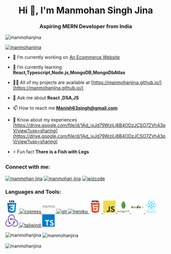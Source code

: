 <h1 align="center">Hi 👋, I'm Manmohan Singh Jina</h1>
<h3 align="center"> Aspiring MERN Developer from India </h3>

<p align="left"> <img src="https://komarev.com/ghpvc/?username=manmohanjina&label=Profile%20views&color=0e75b6&style=flat" alt="manmohanjina" /> </p>

<p align="left"> <a href="https://github.com/ryo-ma/github-profile-trophy"><img src="https://github-profile-trophy.vercel.app/?username=manmohanjina" alt="manmohanjina" /></a> </p>

- 🔭 I’m currently working on [An Ecommerce Website](https://jolly-cat-2cb8fa.netlify.app/)

- 🌱 I’m currently learning **React,Typescript,Node.js,MongoDB,MongoDbAtlas**

- 👨‍💻 All of my projects are available at [https://manmohanjina.github.io/](https://manmohanjina.github.io/)

- 💬 Ask me about **React ,DSA,JS**

- 📫 How to reach me **Manish63singh@gmail.com**

- 📄 Know about my experiences [https://drive.google.com/file/d/1Ad_jxJd79WzjLj6B4ODzJCSO7ZVh43pV/view?usp=sharing](https://drive.google.com/file/d/1Ad_jxJd79WzjLj6B4ODzJCSO7ZVh43pV/view?usp=sharing)

- ⚡ Fun fact **There is a Fish with Legs**

<h3 align="left">Connect with me:</h3>
<p align="left">
<a href="https://www.linkedin.com/in/manmohan-jina-6a43a6260/" target="blank"><img align="center" src="https://raw.githubusercontent.com/rahuldkjain/github-profile-readme-generator/master/src/images/icons/Social/linked-in-alt.svg" alt="manmohan jina" height="30" width="40" /></a>
<a href="https://codesandbox.com/manmohan jina" target="blank"><img align="center" src="https://raw.githubusercontent.com/rahuldkjain/github-profile-readme-generator/master/src/images/icons/Social/codesandbox.svg" alt="manmohan jina" height="30" width="40" /></a>
<a href="https://www.leetcode.com/wizcode" target="blank"><img align="center" src="https://raw.githubusercontent.com/rahuldkjain/github-profile-readme-generator/master/src/images/icons/Social/leet-code.svg" alt="wizcode" height="30" width="40" /></a>
</p>

<h3 align="left">Languages and Tools:</h3>
<p align="left"> <a href="https://www.w3schools.com/css/" target="_blank" rel="noreferrer"> <img src="https://raw.githubusercontent.com/devicons/devicon/master/icons/css3/css3-original-wordmark.svg" alt="css3" width="40" height="40"/> </a> <a href="https://www.cypress.io" target="_blank" rel="noreferrer"> <img src="https://raw.githubusercontent.com/simple-icons/simple-icons/6e46ec1fc23b60c8fd0d2f2ff46db82e16dbd75f/icons/cypress.svg" alt="cypress" width="40" height="40"/> </a> <a href="https://expressjs.com" target="_blank" rel="noreferrer"> <img src="https://raw.githubusercontent.com/devicons/devicon/master/icons/express/express-original-wordmark.svg" alt="express" width="40" height="40"/> </a> <a href="https://git-scm.com/" target="_blank" rel="noreferrer"> <img src="https://www.vectorlogo.zone/logos/git-scm/git-scm-icon.svg" alt="git" width="40" height="40"/> </a> <a href="https://heroku.com" target="_blank" rel="noreferrer"> <img src="https://www.vectorlogo.zone/logos/heroku/heroku-icon.svg" alt="heroku" width="40" height="40"/> </a> <a href="https://www.w3.org/html/" target="_blank" rel="noreferrer"> <img src="https://raw.githubusercontent.com/devicons/devicon/master/icons/html5/html5-original-wordmark.svg" alt="html5" width="40" height="40"/> </a> <a href="https://developer.mozilla.org/en-US/docs/Web/JavaScript" target="_blank" rel="noreferrer"> <img src="https://raw.githubusercontent.com/devicons/devicon/master/icons/javascript/javascript-original.svg" alt="javascript" width="40" height="40"/> </a> <a href="https://www.mongodb.com/" target="_blank" rel="noreferrer"> <img src="https://raw.githubusercontent.com/devicons/devicon/master/icons/mongodb/mongodb-original-wordmark.svg" alt="mongodb" width="40" height="40"/> </a> <a href="https://nodejs.org" target="_blank" rel="noreferrer"> <img src="https://raw.githubusercontent.com/devicons/devicon/master/icons/nodejs/nodejs-original-wordmark.svg" alt="nodejs" width="40" height="40"/> </a> <a href="https://reactjs.org/" target="_blank" rel="noreferrer"> <img src="https://raw.githubusercontent.com/devicons/devicon/master/icons/react/react-original-wordmark.svg" alt="react" width="40" height="40"/> </a> <a href="https://redux.js.org" target="_blank" rel="noreferrer"> <img src="https://raw.githubusercontent.com/devicons/devicon/master/icons/redux/redux-original.svg" alt="redux" width="40" height="40"/> </a> <a href="https://tailwindcss.com/" target="_blank" rel="noreferrer"> <img src="https://www.vectorlogo.zone/logos/tailwindcss/tailwindcss-icon.svg" alt="tailwind" width="40" height="40"/> </a> <a href="https://www.typescriptlang.org/" target="_blank" rel="noreferrer"> <img src="https://raw.githubusercontent.com/devicons/devicon/master/icons/typescript/typescript-original.svg" alt="typescript" width="40" height="40"/> </a> </p>

<p><img align="left" src="https://github-readme-stats.vercel.app/api/top-langs?username=manmohanjina&show_icons=true&locale=en&layout=compact" alt="manmohanjina" /></p>

<p>&nbsp;<img align="center" src="https://github-readme-stats.vercel.app/api?username=manmohanjina&show_icons=true&locale=en" alt="manmohanjina" /></p>

<p><img align="center" src="https://github-readme-streak-stats.herokuapp.com/?user=manmohanjina&" alt="manmohanjina" /></p>
